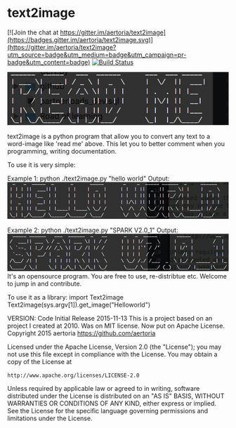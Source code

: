 # text2image

[![Join the chat at https://gitter.im/aertoria/text2image](https://badges.gitter.im/aertoria/text2image.svg)](https://gitter.im/aertoria/text2image?utm_source=badge&utm_medium=badge&utm_campaign=pr-badge&utm_content=badge)
[![Build Status](https://travis-ci.org/aertoria/text2image.svg?branch=master)](https://travis-ci.org/aertoria/text2image)


![alt tag](https://github.com/aertoria/text2image/blob/master/text2image/doc/example/1.jpg?raw=true)


text2image is a python program that allow you to convert any text to a word-image like 'read me' above.
This let you to better comment when you programming, writing documentation.

To use it is very simple:

Example 1:
 python ./text2image.py "hello world"
Output:
![alt tag](https://github.com/aertoria/text2image/blob/master/text2image/doc/example/2.jpg?raw=true)



Example 2:
 python ./text2image.py "SPARK V2.0_1"
Output:
![alt tag](https://github.com/aertoria/text2image/blob/master/text2image/doc/example/3.jpg?raw=true)
It's an opensource program. You are free to use, re-distribtue etc. Welcome to jump in and contribute.



To use it as a library:
import  Text2image
Text2image(sys.argv[1]).get_image("Helloworld")

VERSION:  Code Initial Release    2015-11-13
This is a project based on an project I created at 2010. Was on MIT license. Now put on Apache License.
Copyright 2015 aertoria
https://github.com/aertoria

Licensed under the Apache License, Version 2.0 (the "License");
you may not use this file except in compliance with the License.
You may obtain a copy of the License at

	http://www.apache.org/licenses/LICENSE-2.0

Unless required by applicable law or agreed to in writing, software
distributed under the License is distributed on an "AS IS" BASIS,
WITHOUT WARRANTIES OR CONDITIONS OF ANY KIND, either express or implied.
See the License for the specific language governing permissions and
limitations under the License.
